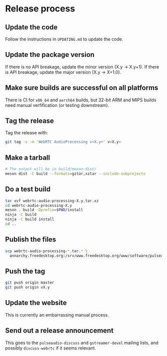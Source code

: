 # Release process

## Update the code

Follow the instructions in `UPDATING.md` to update the code.

## Update the package version

If there is no API breakage, update the minor version (X.y -> X.y+1). If there
is API breakage, update the major version (X.y -> X+1.0).

## Make sure builds are successful on all platforms

There is CI for `x86_64` and `aarch64` builds, but 32-bit ARM and MIPS builds
need manual verfification (or testing downstream).

## Tag the release

Tag the release with:

```sh
git tag -s -m 'WebRTC AudioProcessing v<X.y>' v<X.y>
```

## Make a tarball

```sh
# The output will be in build/meson-dist/
meson dist -C build --formats=gztar,xztar --include-subprojects
```

## Do a test build

```sh
tar xvf webrtc-audio-processing-X.y.tar.xz
cd webrtc-audio-processing-X.y
meson . build -Dprefix=$PWD/install
ninja -C build
ninja -C build install
cd ..
```

## Publish the files

```sh
scp webrtc-audio-processing-*.tar.* \
  annarchy.freedesktop.org:/srv/www.freedesktop.org/www/software/pulseaudio/webrtc-audio-processing/
```

## Push the tag

```sh
git push origin master
git push origin vX.y
```

## Update the website

This is currently an embarrassing manual process.

## Send out a release announcement

This goes to the `pulseaudio-discuss` and `gstreamer-devel` mailing lists, and
possibly `discuss-webrtc` if it seems relevant.
